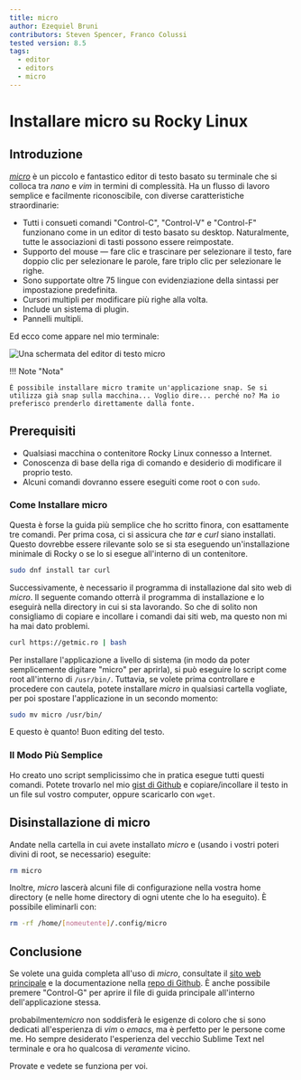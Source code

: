 ```yaml
---
title: micro
author: Ezequiel Bruni
contributors: Steven Spencer, Franco Colussi
tested version: 8.5
tags:
  - editor
  - editors
  - micro
---
```


# Installare micro su Rocky Linux

## Introduzione

*[micro](https://micro-editor.github.io)* è un piccolo e fantastico editor di testo basato su terminale che si colloca tra *nano* e *vim* in termini di complessità. Ha un flusso di lavoro semplice e facilmente riconoscibile, con diverse caratteristiche straordinarie:

* Tutti i consueti comandi "Control-C", "Control-V" e "Control-F" funzionano come in un editor di testo basato su desktop. Naturalmente, tutte le associazioni di tasti possono essere reimpostate.
* Supporto del mouse — fare clic e trascinare per selezionare il testo, fare doppio clic per selezionare le parole, fare triplo clic per selezionare le righe.
* Sono supportate oltre 75 lingue con evidenziazione della sintassi per impostazione predefinita.
* Cursori multipli per modificare più righe alla volta.
* Include un sistema di plugin.
* Pannelli multipli.

Ed ecco come appare nel mio terminale:

![Una schermata del editor di testo micro](images/micro-text-editor.png)

!!! Note "Nota"

    È possibile installare micro tramite un'applicazione snap. Se si utilizza già snap sulla macchina... Voglio dire... perché no? Ma io preferisco prenderlo direttamente dalla fonte.

## Prerequisiti

* Qualsiasi macchina o contenitore Rocky Linux connesso a Internet.
* Conoscenza di base della riga di comando e desiderio di modificare il proprio testo.
* Alcuni comandi dovranno essere eseguiti come root o con `sudo`.

### Come Installare micro

Questa è forse la guida più semplice che ho scritto finora, con esattamente tre comandi. Per prima cosa, ci si assicura che *tar* e *curl* siano installati. Questo dovrebbe essere rilevante solo se si sta eseguendo un'installazione minimale di Rocky o se lo si esegue all'interno di un contenitore.

```bash
sudo dnf install tar curl
```

Successivamente, è necessario il programma di installazione dal sito web di *micro*. Il seguente comando otterrà il programma di installazione e lo eseguirà nella directory in cui si sta lavorando. So che di solito non consigliamo di copiare e incollare i comandi dai siti web, ma questo non mi ha mai dato problemi.

```bash
curl https://getmic.ro | bash
```

Per installare l'applicazione a livello di sistema (in modo da poter semplicemente digitare "micro" per aprirla), si può eseguire lo script come root all'interno di `/usr/bin/`. Tuttavia, se volete prima controllare e procedere con cautela, potete installare *micro* in qualsiasi cartella vogliate, per poi spostare l'applicazione in un secondo momento:

```bash
sudo mv micro /usr/bin/
```

E questo è quanto! Buon editing del testo.

### Il Modo Più Semplice

Ho creato uno script semplicissimo che in pratica esegue tutti questi comandi. Potete trovarlo nel mio [gist di Github](https://gist.github.com/EzequielBruni/0e29f2c0a63500baf6fe9e8c51c7b02f) e copiare/incollare il testo in un file sul vostro computer, oppure scaricarlo con `wget`.

## Disinstallazione di micro

Andate nella cartella in cui avete installato *micro* e (usando i vostri poteri divini di root, se necessario) eseguite:

```bash
rm micro
```

Inoltre, *micro* lascerà alcuni file di configurazione nella vostra home directory (e nelle home directory di ogni utente che lo ha eseguito). È possibile eliminarli con:

```bash
rm -rf /home/[nomeutente]/.config/micro
```

## Conclusione

Se volete una guida completa all'uso di *micro*, consultate il [sito web principale](https://micro-editor.github.io) e la documentazione nella [repo di Github](https://github.com/zyedidia/micro/tree/master/runtime/help). È anche possibile premere "Control-G" per aprire il file di guida principale all'interno dell'applicazione stessa.

probabilmente*micro* non soddisferà le esigenze di coloro che si sono dedicati all'esperienza di *vim* o *emacs*, ma è perfetto per le persone come me. Ho sempre desiderato l'esperienza del vecchio Sublime Text nel terminale e ora ho qualcosa di *veramente* vicino.

Provate e vedete se funziona per voi.
